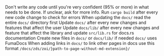 Don't write any code until you're very confident (95% or more) in what needs to be done. If unclear, ask for more info.
Run `cargo build` after every new code change to check for errors
When updating the `docs/` read the entire `docs/` directory first
Update `docs/` after every new changes and features that affect the user
Update `docs/lib/` after every new changes and feature that affect the library and update `src/lib.rs` for docs.rs documentation
Create new files in `docs/` or `docs/lib/` if needed
`docs/` uses FumaDocs
When adding links in `docs/` to link other pages in docs use this format `/docs/zds/zoi/}path-to-page-without-md-extension}/`
